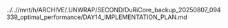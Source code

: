../..//mnt/h/ARCHIVE/.UNWRAP/SECOND/DuRiCore_backup_20250807_094339_optimal_performance/DAY14_IMPLEMENTATION_PLAN.md